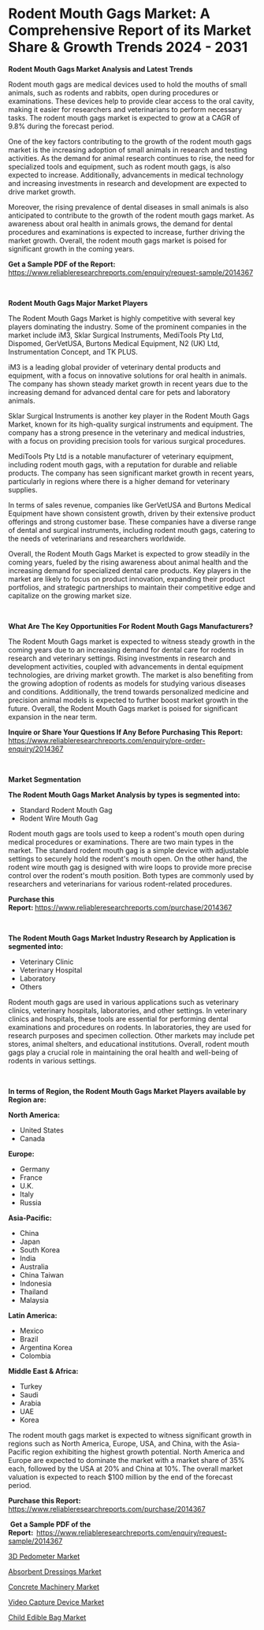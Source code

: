 <p><h1>Rodent Mouth Gags Market: A Comprehensive Report of its Market Share & Growth Trends 2024 - 2031</h1></p><p><strong>Rodent Mouth Gags Market Analysis and Latest Trends</strong></p>
<p><p>Rodent mouth gags are medical devices used to hold the mouths of small animals, such as rodents and rabbits, open during procedures or examinations. These devices help to provide clear access to the oral cavity, making it easier for researchers and veterinarians to perform necessary tasks. The rodent mouth gags market is expected to grow at a CAGR of 9.8% during the forecast period.</p><p>One of the key factors contributing to the growth of the rodent mouth gags market is the increasing adoption of small animals in research and testing activities. As the demand for animal research continues to rise, the need for specialized tools and equipment, such as rodent mouth gags, is also expected to increase. Additionally, advancements in medical technology and increasing investments in research and development are expected to drive market growth.</p><p>Moreover, the rising prevalence of dental diseases in small animals is also anticipated to contribute to the growth of the rodent mouth gags market. As awareness about oral health in animals grows, the demand for dental procedures and examinations is expected to increase, further driving the market growth. Overall, the rodent mouth gags market is poised for significant growth in the coming years.</p></p>
<p><strong>Get a Sample PDF of the Report:&nbsp;</strong> <a href="https://www.reliableresearchreports.com/enquiry/request-sample/2014367">https://www.reliableresearchreports.com/enquiry/request-sample/2014367</a></p>
<p>&nbsp;</p>
<p><strong>Rodent Mouth Gags Major Market Players</strong></p>
<p><p>The Rodent Mouth Gags Market is highly competitive with several key players dominating the industry. Some of the prominent companies in the market include iM3, Sklar Surgical Instruments, MediTools Pty Ltd, Dispomed, GerVetUSA, Burtons Medical Equipment, N2 (UK) Ltd, Instrumentation Concept, and TK PLUS.</p><p>iM3 is a leading global provider of veterinary dental products and equipment, with a focus on innovative solutions for oral health in animals. The company has shown steady market growth in recent years due to the increasing demand for advanced dental care for pets and laboratory animals.</p><p>Sklar Surgical Instruments is another key player in the Rodent Mouth Gags Market, known for its high-quality surgical instruments and equipment. The company has a strong presence in the veterinary and medical industries, with a focus on providing precision tools for various surgical procedures.</p><p>MediTools Pty Ltd is a notable manufacturer of veterinary equipment, including rodent mouth gags, with a reputation for durable and reliable products. The company has seen significant market growth in recent years, particularly in regions where there is a higher demand for veterinary supplies.</p><p>In terms of sales revenue, companies like GerVetUSA and Burtons Medical Equipment have shown consistent growth, driven by their extensive product offerings and strong customer base. These companies have a diverse range of dental and surgical instruments, including rodent mouth gags, catering to the needs of veterinarians and researchers worldwide.</p><p>Overall, the Rodent Mouth Gags Market is expected to grow steadily in the coming years, fueled by the rising awareness about animal health and the increasing demand for specialized dental care products. Key players in the market are likely to focus on product innovation, expanding their product portfolios, and strategic partnerships to maintain their competitive edge and capitalize on the growing market size.</p></p>
<p>&nbsp;</p>
<p><strong>What Are The Key Opportunities For Rodent Mouth Gags Manufacturers?</strong></p>
<p><p>The Rodent Mouth Gags market is expected to witness steady growth in the coming years due to an increasing demand for dental care for rodents in research and veterinary settings. Rising investments in research and development activities, coupled with advancements in dental equipment technologies, are driving market growth. The market is also benefiting from the growing adoption of rodents as models for studying various diseases and conditions. Additionally, the trend towards personalized medicine and precision animal models is expected to further boost market growth in the future. Overall, the Rodent Mouth Gags market is poised for significant expansion in the near term.</p></p>
<p><strong>Inquire or Share Your Questions If Any Before Purchasing This Report:</strong> <a href="https://www.reliableresearchreports.com/enquiry/pre-order-enquiry/2014367">https://www.reliableresearchreports.com/enquiry/pre-order-enquiry/2014367</a></p>
<p>&nbsp;</p>
<p><strong>Market Segmentation</strong></p>
<p><strong>The Rodent Mouth Gags Market Analysis by types is segmented into:</strong></p>
<p><ul><li>Standard Rodent Mouth Gag</li><li>Rodent Wire Mouth Gag</li></ul></p>
<p><p>Rodent mouth gags are tools used to keep a rodent's mouth open during medical procedures or examinations. There are two main types in the market. The standard rodent mouth gag is a simple device with adjustable settings to securely hold the rodent's mouth open. On the other hand, the rodent wire mouth gag is designed with wire loops to provide more precise control over the rodent's mouth position. Both types are commonly used by researchers and veterinarians for various rodent-related procedures.</p></p>
<p><strong>Purchase this Report:&nbsp;</strong><a href="https://www.reliableresearchreports.com/purchase/2014367">https://www.reliableresearchreports.com/purchase/2014367</a></p>
<p>&nbsp;</p>
<p><strong>The Rodent Mouth Gags Market Industry Research by Application is segmented into:</strong></p>
<p><ul><li>Veterinary Clinic</li><li>Veterinary Hospital</li><li>Laboratory</li><li>Others</li></ul></p>
<p><p>Rodent mouth gags are used in various applications such as veterinary clinics, veterinary hospitals, laboratories, and other settings. In veterinary clinics and hospitals, these tools are essential for performing dental examinations and procedures on rodents. In laboratories, they are used for research purposes and specimen collection. Other markets may include pet stores, animal shelters, and educational institutions. Overall, rodent mouth gags play a crucial role in maintaining the oral health and well-being of rodents in various settings.</p></p>
<p>&nbsp;</p>
<p><strong>In terms of Region, the Rodent Mouth Gags Market Players available by Region are:</strong></p>
<p>
    <p> <strong> North America: </strong>
        <ul>
            <li>United States</li>
            <li>Canada</li>
        </ul>
        </p> 
    <p> <strong> Europe: </strong>
        <ul>
            <li>Germany</li>
            <li>France</li>
            <li>U.K.</li>
            <li>Italy</li>
            <li>Russia</li>
        </ul>
        </p> 
    <p> <strong> Asia-Pacific: </strong>
        <ul>
            <li>China</li>
            <li>Japan</li>
            <li>South Korea</li>
            <li>India</li>
            <li>Australia</li>
            <li>China Taiwan</li>
            <li>Indonesia</li>
            <li>Thailand</li>
            <li>Malaysia</li>
        </ul>
        </p> 
    <p> <strong> Latin America: </strong>
        <ul>
            <li>Mexico</li>
            <li>Brazil</li>
            <li>Argentina Korea</li>
            <li>Colombia</li>
        </ul>
        </p> 
    <p> <strong> Middle East & Africa: </strong>
        <ul>
            <li>Turkey</li>
            <li>Saudi</li>
            <li>Arabia</li>
            <li>UAE</li>
            <li>Korea</li>
        </ul>
    </p>
    </p>
<p><p>The rodent mouth gags market is expected to witness significant growth in regions such as North America, Europe, USA, and China, with the Asia-Pacific region exhibiting the highest growth potential. North America and Europe are expected to dominate the market with a market share of 35% each, followed by the USA at 20% and China at 10%. The overall market valuation is expected to reach $100 million by the end of the forecast period.</p></p>
<p><strong>Purchase this Report: </strong><a href="https://www.reliableresearchreports.com/purchase/2014367">https://www.reliableresearchreports.com/purchase/2014367</a></p>
<p>&nbsp;<strong>Get a Sample PDF of the Report:&nbsp;&nbsp;</strong><a href="https://www.reliableresearchreports.com/enquiry/request-sample/2014367">https://www.reliableresearchreports.com/enquiry/request-sample/2014367</a></p>
<p><strong></strong></p>
<p><p><a href="https://view.publitas.com/reportprime-1/3d-pedometer-market-size-furnishes-valuable-information-encompassing-market-share-market-trends-and-projections-spanning-from-2024-to-2031/">3D Pedometer Market</a></p><p><a href="https://funky-papaya-cf4.notion.site/Absorbent-Dressings-Market-Size-Focuses-on-Market-Dynamics-In-Depth-Analysis-and-Future-Projections-1b804ab64d624b5d9aea3e5bbfe02b90">Absorbent Dressings Market</a></p><p><a href="https://confirmed-shield-e13.notion.site/Concrete-Machinery-Market-Dynamics-2024-2031-Also-about-Its-Market-Trends-Projections-and-Opportu-a630e90b44d24251b9af50484e289d6c">Concrete Machinery Market</a></p><p><a href="https://view.publitas.com/reportprime-1/video-capture-device-market-size-market-trends-and-growth-outlook-forecasted-for-period-from-2024-to-2031/">Video Capture Device Market</a></p><p><a href="https://sore-arch-6db.notion.site/Child-Edible-Bag-Market-Insights-Market-Players-and-Forecast-Till-2031-ad5d011cd7e94aef8707fa69abfea9da">Child Edible Bag Market</a></p></p>